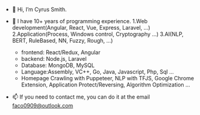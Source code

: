 - 👋 Hi, I’m Cyrus Smith.
- 👀 I have 10+ years of programming experience.
  1.Web development(Angular, React, Vue, Express, Laravel, ...)
  2.Application(Process, Windows control, Cryptography ...)
  3.AI(NLP, BERT, RuleBased, NN, Fuzzy, Rough, ...)

  - frontend: React/Redux, Angular
  - backend: Node.js, Laravel
  - Database: MongoDB, MySQL
  - Language:Assembly, VC++, Go, Java, Javascript, Php, Sql ...
  - Homepage Crawling with Puppeteer, NLP with TFJS, Google Chrome Extension, Application Protect/Reversing, Algorithm Optimization ...
- 📫 If you need to contact me, you can do it at the email faco0909@outlook.com
